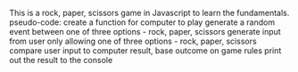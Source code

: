 This is a rock, paper, scissors game in Javascript to learn the fundamentals.
pseudo-code:
    create a function for computer to play
    generate a random event between one of three options - rock, paper, scissors
    generate input from user only allowing one of three options - rock, paper, scissors
    compare user input to computer result, base outcome on game rules
    print out the result to the console 